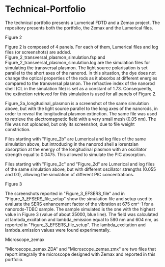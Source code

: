 # Technical-Portfolio
The technical portfolio presents a Lumerical FDTD and a Zemax project. The repository presents both the portfolio, the Zemax and the Lumerical files.

Figure 2

Figure 2 is composed of 4 panels. For each of them, Lumerical files and log files (or screenshots) are added.
Figure_2_transversal_plasmon_simulation.fsp and Figure_2_transversal_plasmon_simulation.log are the simulation files for simulating the transversal plasmon. The light source polarisation is set parallel to the short axes of the nanorod. 
In this situation, the dye does not change the optical properties of the rods as it absorbs at different energies compared to the transversal plasmon. 
The refractive index of the nanorod shell (CL in the simulation file) is set as a constant of 1.73. Consequently, the extinction retrieved for this simulation is used for all panels of Figure 2.

Figure_2a_longitudinal_plasmon is a screenshot of the same simulation above, but with the light source parallel to the long axes of the nanorods, in order to reveal the longitudinal plasmon extinction. 
The same file was used to retrieve the electromagnetic field with a very small mesh (0.05 nm). The file was not uploaded, but only its screenshot, due to file weight constriction.

Files starting with "Figure_2b" are Lumerical and log files of the same simulation above, but introducing in the nanorod shell a lorentzian absorption at the energy of the longitudinal plasmon with an oscillator strength equal to 0.0475. 
This allowed to simulate the PIC absorption.

Files starting with "Figure_2c" and "Figure_2d" are Lumerical and log files of the same simulation above, but with different oscillator strengths (0.055 and 0.1), allowing the simulation of different PIC concentrations.

Figure 3

The screenshots reported in "Figure_3_EFSERS_file" and in "Figure_3_EFSERS_file_setup" show the simulation file and setup used to evaluate the SERS enhancement factor of the vibration at 675 cm^-1 for a nanorods-TDBC sample.
The sample simulated is the one with the highest value in Figure 3 (value of about 35000, blue line). 
The field was calculated at lambda_excitation and lambda_emission equal to 580 nm and 604 nm, as reported in "Figure_3_EFSERS_file_setup". The lambda_excitation and lambda_emission values were found experimentally.

Microscope_zemax

"Microscope_zemax.ZDA" and "Microscope_zemax.zmx" are two files that report integrally the microscope designed with Zemax and reported in this portfolio.

